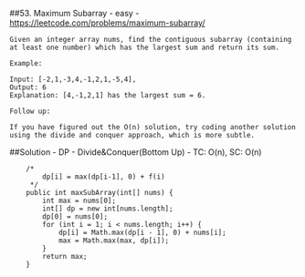 ##53. Maximum Subarray - easy - https://leetcode.com/problems/maximum-subarray/
```
Given an integer array nums, find the contiguous subarray (containing at least one number) which has the largest sum and return its sum.

Example:

Input: [-2,1,-3,4,-1,2,1,-5,4],
Output: 6
Explanation: [4,-1,2,1] has the largest sum = 6.

Follow up:

If you have figured out the O(n) solution, try coding another solution using the divide and conquer approach, which is more subtle.
```
##Solution - DP - Divide&Conquer(Bottom Up) - TC: O(n), SC: O(n)
```
    /*
        dp[i] = max(dp[i-1], 0) + f(i)
     */
    public int maxSubArray(int[] nums) {
        int max = nums[0];
        int[] dp = new int[nums.length];
        dp[0] = nums[0];
        for (int i = 1; i < nums.length; i++) {
            dp[i] = Math.max(dp[i - 1], 0) + nums[i];
            max = Math.max(max, dp[i]);
        }
        return max;
    }
```